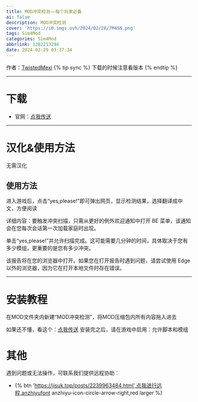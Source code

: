 ```yaml
---
title: MOD冲突检测——每个玩家必备
ai: false
description: MOD冲突检测
cover: 'https://i0.imgs.ovh/2024/02/28/7M4SN.png'
tags: Sim4Mod
categories: Sim4Mod
abbrlink: 1382213294
date: 2024-02-29 03:37:34
---
```


作者：[TwistedMexi](https://www.patreon.com/twistedmexi/membership)
{% tip sync %} 下载的时候注意看版本
{% endtip %}
***

# 下载

- 官网：[点我传送](https://www.patreon.com/posts/99403318)

***
# 汉化&使用方法
无需汉化

## 使用方法
进入游戏后，点击“yes,please!”即可弹出网页，显示检测结果，选择翻译成中文，方便阅读

详细内容：要触发冲突扫描，只需从更好的例外欢迎通知中打开 BE 菜单，该通知会在您每次会话第一次加载家庭时出现。

单击“yes,please!”并允许扫描完成。这可能需要几分钟的时间，具体取决于您有多少模组，更重要的是您有多少冲突。

该报告将在您的浏览器中打开。如果您在打开报告时遇到问题，请尝试使用 Edge 以外的浏览器，因为它在打开本地文件时存在错误。
***

# 安装教程
在MOD文件夹内新建“MOD冲突检测”，将MOD压缩包内所有内容拖入进去

如果还不懂，看这个：[点我传送](https://jisuk.top/posts/eeeda2be.html)
安装完之后，请在游戏中启用：允许脚本和模组


# 其他
遇到问题或无法操作，可联系我们提供远程协助：
- {% btn 'https://jisuk.top/posts/2239963484.html',点我进行远程,anzhiyufont anzhiyu-icon-circle-arrow-right,red larger %}

